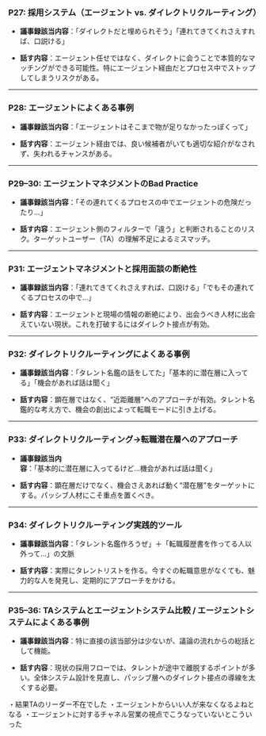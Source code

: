 
### **P27: 採用システム（エージェント vs. ダイレクトリクルーティング）**

- **議事録該当内容**：「ダイレクトだと埋められそう」「連れてきてくれさえすれば、口説ける」
    
- **話す内容**：エージェント任せではなく、ダイレクトに会うことで本質的なマッチングができる可能性。特にエージェント経由だとプロセス中でストップしてしまうリスクがある。
    

---

### **P28: エージェントによくある事例**

- **議事録該当内容**：「エージェントはそこまで物が足りなかったっぽくって」
    
- **話す内容**：エージェント経由では、良い候補者がいても適切な紹介がなされず、失われるチャンスがある。
    

---

### **P29–30: エージェントマネジメントのBad Practice**

- **議事録該当内容**：「その連れてくるプロセスの中でエージェントの危険だったり…」
    
- **話す内容**：エージェント側のフィルターで「違う」と判断されることのリスク。ターゲットユーザー（TA）の理解不足によるミスマッチ。
    

---

### **P31: エージェントマネジメントと採用面談の断絶性**

- **議事録該当内容**：「連れてきてくれさえすれば、口説ける」「でもその連れてくるプロセスの中で…」
    
- **話す内容**：エージェントと現場の情報の断絶により、出会うべき人材に出会えていない現状。これを打破するにはダイレクト接点が有効。
    

---

### **P32: ダイレクトリクルーティングによくある事例**

- **議事録該当内容**：「タレント名鑑の話をしてた」「基本的に潜在層に入ってる」「機会があれば話は聞く」
    
- **話す内容**：顕在層ではなく、“近距離層”へのアプローチが有効。タレント名鑑的な考え方で、機会の創出によって転職モードに引き上げる。
    

---

### **P33: ダイレクトリクルーティング→転職潜在層へのアプローチ**

- **議事録該当内容**：「基本的に潜在層に入ってるけど…機会があれば話は聞く」
    
- **話す内容**：顕在層だけでなく、機会さえあれば動く“潜在層”をターゲットにする。パッシブ人材にこそ重点を置くべき。
    

---

### **P34: ダイレクトリクルーティング実践的ツール**

- **議事録該当内容**：「タレント名鑑作ろうぜ」＋「転職履歴書を作ってる人以外って…」の文脈
    
- **話す内容**：実際にタレントリストを作る。今すぐの転職意思がなくても、魅力的な人を発見し、定期的にアプローチをかける。
    

---

### **P35–36: TAシステムとエージェントシステム比較 / エージェントシステムによくある事例**

- **議事録該当内容**：特に直接の該当部分は少ないが、議論の流れからの総括として機能。
    
- **話す内容**：現状の採用フローでは、タレントが途中で離脱するポイントが多い。全体システム設計を見直し、パッシブ層へのダイレクト接点の導線を太くする必要。

・結果TAのリーダー不在でした
・エージェントからいい人が来なくなるよねとなる
・エージェントに対するチャネル営業の視点でこうなっていないとこういった